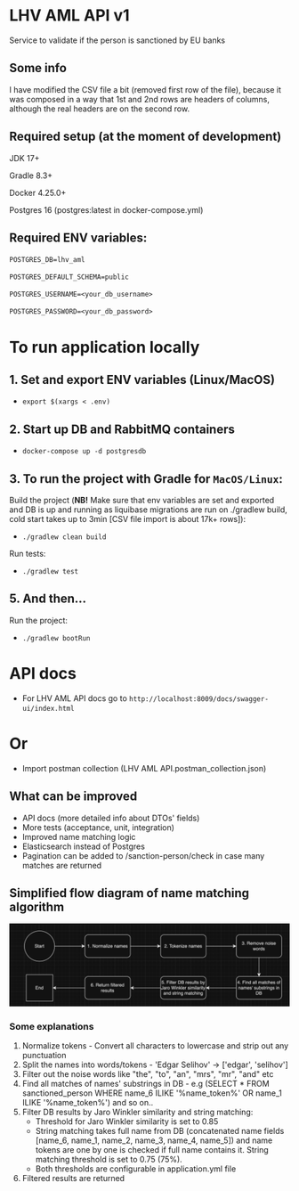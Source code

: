 # LHV AML API v1
Service to validate if the person is sanctioned by EU banks

## Some info
I have modified the CSV file a bit (removed first row of the file), because it was composed in a way that
1st and 2nd rows are headers of columns, although the real headers are on the second row. 

## Required setup (at the moment of development)
JDK 17+

Gradle 8.3+

Docker 4.25.0+

Postgres 16 (postgres:latest in docker-compose.yml)

## Required ENV variables:

`POSTGRES_DB=lhv_aml`

`POSTGRES_DEFAULT_SCHEMA=public`

`POSTGRES_USERNAME=<your_db_username>`

`POSTGRES_PASSWORD=<your_db_password>`


# To run application locally

## 1. Set and export ENV variables (Linux/MacOS)
* `export $(xargs < .env)`

## 2. Start up DB and RabbitMQ containers
* `docker-compose up -d postgresdb`

## 3. To run the project with Gradle for `MacOS/Linux`:
Build the project 
(**NB!** Make sure that env variables are set and exported and DB is up and running as liquibase migrations are run on ./gradlew build, cold start takes up to 3min [CSV file import is about 17k+ rows]):
* `./gradlew clean build` 

Run tests:
* `./gradlew test`

## 5. And then...
Run the project:
* `./gradlew bootRun`


# API docs
* For LHV AML API docs go to `http://localhost:8009/docs/swagger-ui/index.html`

# Or
* Import postman collection (LHV AML API.postman_collection.json)

## What can be improved
* API docs (more detailed info about DTOs' fields)
* More tests (acceptance, unit, integration)
* Improved name matching logic
* Elasticsearch instead of Postgres
* Pagination can be added to /sanction-person/check in case many matches are returned

## Simplified flow diagram of name matching algorithm

![Name matching diagram flow](images/name_matchin_flow.png)

### Some explanations
1. Normalize tokens - Convert all characters to lowercase and strip out any punctuation
2. Split the names into words/tokens - 'Edgar Selihov' -> ['edgar', 'selihov']
3. Filter out the noise words like "the", "to", "an", "mrs", "mr", "and" etc
4. Find all matches of names' substrings in DB - e.g (SELECT * FROM sanctioned_person WHERE name_6 ILIKE '%name_token%' OR name_1 ILIKE '%name_token%') and so on..
5. Filter DB results by Jaro Winkler similarity and string matching:
   * Threshold for Jaro Winkler similarity is set to 0.85
   * String matching takes full name from DB (concatenated name fields [name_6, name_1, name_2, name_3, name_4, name_5]) and name tokens are one by one is checked if full name contains it. String matching threshold is set to 0.75 (75%).
   * Both thresholds are configurable in application.yml file
6. Filtered results are returned
